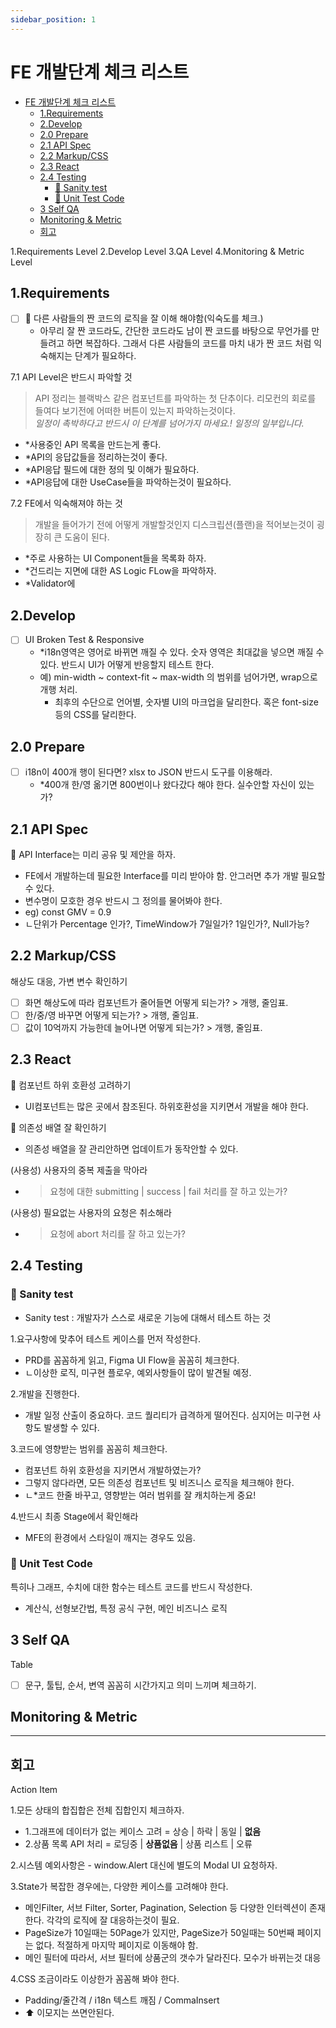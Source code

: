 ```yaml
---
sidebar_position: 1
---
```


# FE 개발단계 체크 리스트  

- [FE 개발단계 체크 리스트](#fe-개발단계-체크-리스트)
  - [1.Requirements](#1requirements)
  - [2.Develop](#2develop)
  - [2.0 Prepare](#20-prepare)
  - [2.1 API Spec](#21-api-spec)
  - [2.2 Markup/CSS](#22-markupcss)
  - [2.3 React](#23-react)
  - [2.4 Testing](#24-testing)
    - [📌 Sanity test](#-sanity-test)
    - [📌 Unit Test Code](#-unit-test-code)
  - [3 Self QA](#3-self-qa)
  - [Monitoring \& Metric](#monitoring--metric)
  - [회고](#회고)


1.Requirements Level
2.Develop Level 
3.QA Level
4.Monitoring & Metric Level  

## 1.Requirements  


- [ ] 📌 다른 사람들의 짠 코드의 로직을 잘 이해 해야함(익숙도를 체크.)  
    - 아무리 잘 짠 코드라도, 간단한 코드라도 남이 짠 코드를 바탕으로 무언가를 만들려고 하면 복잡하다. 그래서 다른 사람들의 코드를 마치 내가 짠 코드 처럼 익숙해지는 단계가 필요하다.  

7.1 API Level은 반드시 파악할 것  
>API 정리는 블랙박스 같은 컴포넌트를 파악하는 첫 단추이다. 리모컨의 회로를 들여다 보기전에 어떠한 버튼이 있는지 파악하는것이다.  
>*일정이 촉박하다고 반드시 이 단계를 넘어가지 마세요.! 일정의 일부입니다.* 
- *사용중인 API 목록을 만드는게 좋다.  
- *API의 응답값들을 정리하는것이 좋다.  
- *API응답 필드에 대한 정의 및 이해가 필요하다.  
- *API응답에 대한 UseCase들을 파악하는것이 필요하다.  

7.2 FE에서 익숙해져야 하는 것  
>개발을 들어가기 전에 어떻게 개발할것인지 디스크립션(플랜)을 적어보는것이 굉장히 큰 도움이 된다.    
- *주로 사용하는 UI Component들을 목록화 하자.  
- *건드리는 지면에 대한 AS Logic FLow을 파악하자.  
- *Validator에   


## 2.Develop 

- [ ] UI Broken Test & Responsive 
  - *i18n영역은 영어로 바뀌면 깨질 수 있다. 숫자 영역은 최대값을 넣으면 깨질 수 있다. 반드시 UI가 어떻게 반응할지 테스트 한다.  
  - 예) min-width ~ context-fit ~ max-width 의 범위를 넘어가면, wrap으로 개행 처리.   
    - 최후의 수단으로 언어별, 숫자별 UI의 마크업을 달리한다. 혹은 font-size 등의 CSS를 달리한다.   

## 2.0 Prepare  

- [ ] i18n이 400개 행이 된다면? xlsx to JSON 반드시 도구를 이용해라.  
  - *400개 한/영 옮기면 800번이나 왔다갔다 해야 한다. 실수안할 자신이 있는가?  

## 2.1 API Spec  

📌 API Interface는 미리 공유 및 제안을 하자.  
- FE에서 개발하는데 필요한 Interface를 미리 받아야 함. 안그러면 추가 개발 필요할 수 있다.    
- 변수명이 모호한 경우 반드시 그 정의를 물어봐야 한다.  
- eg) const GMV = 0.9  
- ㄴ단위가 Percentage 인가?, TimeWindow가 7일일가? 1일인가?, Null가능?  

## 2.2 Markup/CSS  

해상도 대응, 가변 변수 확인하기  
- [ ] 화면 해상도에 따라 컴포넌트가 줄어들면 어떻게 되는가? > 개행, 줄임표.  
- [ ] 한/중/영 바꾸면 어떻게 되는가? > 개행, 줄임표.  
- [ ] 값이 10억까지 가능한데 늘어나면 어떻게 되는가? > 개행, 줄임표.   

## 2.3 React  


📌 컴포넌트 하위 호환성 고려하기  
- UI컴포넌트는 많은 곳에서 참조된다. 하위호환성을 지키면서 개발을 해야 한다.  

📌 의존성 배열 잘 확인하기  
- 의존성 배열을 잘 관리안하면 업데이트가 동작안할 수 있다.  

(사용성) 사용자의 중복 제출을 막아라  
- >요청에 대한 submitting | success | fail 처리를 잘 하고 있는가?  

(사용성) 필요없는 사용자의 요청은 취소해라    
- >요청에 abort 처리를 잘 하고 있는가?  


## 2.4 Testing  

### 📌 Sanity test   

- Sanity test : 개발자가 스스로 새로운 기능에 대해서 테스트 하는 것  

1.요구사항에 맞추어 테스트 케이스를 먼저 작성한다.    
- PRD를 꼼꼼하게 읽고, Figma UI Flow을 꼼꼼히 체크한다. 
- ㄴ이상한 로직, 미구현 플로우, 예외사항들이 많이 발견될 예정.   

2.개발을 진행한다.  
- 개발 일정 산출이 중요하다. 코드 퀄리티가 급격하게 떨어진다. 심지어는 미구현 사항도 발생할 수 있다.  

3.코드에 영향받는 범위를 꼼꼼히 체크한다.  
- 컴포넌트 하위 호환성을 지키면서 개발하였는가?  
- 그렇지 않다라면, 모든 의존성 컴포넌트 및 비즈니스 로직을 체크해야 한다.  
- ㄴ*코드 한줄 바꾸고, 영향받는 여러 범위를 잘 캐치하는게 중요!  

4.반드시 최종 Stage에서 확인해라  
- MFE의 환경에서 스타일이 깨지는 경우도 있음.  


### 📌 Unit Test Code  

특히나 그래프, 수치에 대한 함수는 테스트 코드를 반드시 작성한다.  
- 계산식, 선형보간법, 특정 공식 구현, 메인 비즈니스 로직  

## 3 Self QA  

Table
- [ ] 문구, 툴팁, 순서, 변역 꼼꼼히 시간가지고 의미 느끼며 체크하기.  

## Monitoring & Metric  


--- 

## 회고  

Action Item    

1.모든 상태의 합집합은 전체 집합인지 체크하자.  
- 1.그래프에 데이터가 없는 케이스 고려 = 상승 | 하락 | 동일 | **없음**   
- 2.상품 목록 API 처리 = 로딩중 | **상품없음** | 상품 리스트 | 오류  

2.시스템 예외사항은 - window.Alert 대신에 별도의 Modal UI 요청하자.    

3.State가 복잡한 경우에는, 다양한 케이스를 고려해야 한다.  
- 메인Filter, 서브 Filter, Sorter, Pagination, Selection 등 다양한 인터렉션이 존재한다. 각각의 로직에 잘 대응하는것이 필요.  
- PageSize가 10일때는 50Page가 있지만, PageSize가 50일때는 50번째 페이지는 없다. 적절하게 마지막 페이지로 이동해야 함.  
- 메인 필터에 따라서, 서브 필터에 상품군의 갯수가 달라진다. 모수가 바뀌는것 대응    

4.CSS 조금이라도 이상한가 꼼꼼해 봐야 한다.  
- Padding/줄간격 / i18n 텍스트 깨짐 / CommaInsert  
- ⬆️ 이모지는 쓰면안된다.  

